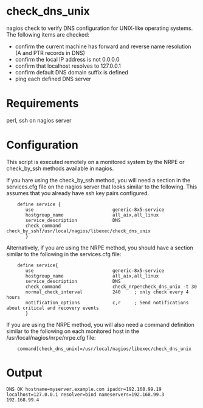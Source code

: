 # check_dns_unix
nagios check to verify DNS configuration for UNIX-like operating systems.  The following items are checked:
   - confirm the current machine has forward and reverse name resolution (A and PTR records in DNS)
   - confirm the local IP address is not 0.0.0.0
   - confirm that localhost resolves to 127.0.0.1
   - confirm default DNS domain suffix is defined
   - ping each defined DNS server
   


# Requirements
perl, ssh  on nagios server

# Configuration

This script is executed remotely on a monitored system by the NRPE or check_by_ssh  methods available in nagios.

If you hare using the check_by_ssh method, you will need a section in the services.cfg file on the nagios server that looks similar to the following.
This assumes that you already have ssh key pairs configured.
```
    define service {
       use                             generic-8x5-service
       hostgroup_name                  all_aix,all_linux
       service_description             DNS
       check_command                   check_by_ssh!/usr/local/nagios/libexec/check_dns_unix
       }
```

Alternatively, if you are using the NRPE method, you should have a section similar to the following in the services.cfg file:
```
    define service{
       use                             generic-8x5-service
       hostgroup_name                  all_aix,all_linux
       service_description             DNS
       check_command                   check_nrpe!check_dns_unix -t 30
       normal_check_interval           240     ; only check every 4 hours
       notification_options            c,r     ; Send notifications about critical and recovery events
       }
```

If you are using the NRPE method, you will also need a command definition similar to the following on each monitored host in the /usr/local/nagios/nrpe/nrpe.cfg file:
```
    command[check_dns_unix]=/usr/local/nagios/libexec/check_dns_unix
```

# Output
```
DNS OK hostname=myserver.example.com ipaddr=192.168.99.19 localhost=127.0.0.1 resolver=bind nameservers=192.168.99.3 192.168.99.4
```
